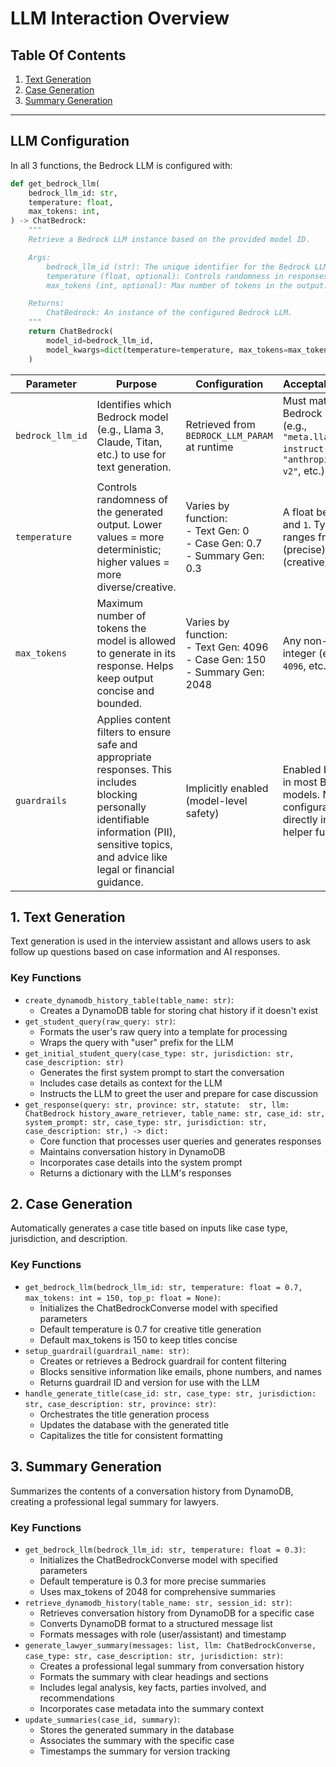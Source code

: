# LLM Interaction Overview

## Table Of Contents
1. [Text Generation](#1-text-generation)
2. [Case Generation](#2-case-generation)
3. [Summary Generation](#3-summary-generation)

---

## LLM Configuration
In all 3 functions, the Bedrock LLM is configured with:

```python
def get_bedrock_llm(
    bedrock_llm_id: str,
    temperature: float,
    max_tokens: int,
) -> ChatBedrock:
    """
    Retrieve a Bedrock LLM instance based on the provided model ID.

    Args:
        bedrock_llm_id (str): The unique identifier for the Bedrock LLM model.
        temperature (float, optional): Controls randomness in responses. Defaults to 0.
        max_tokens (int, optional): Max number of tokens in the output. Defaults to 4096.

    Returns:
        ChatBedrock: An instance of the configured Bedrock LLM.
    """
    return ChatBedrock(
        model_id=bedrock_llm_id,
        model_kwargs=dict(temperature=temperature, max_tokens=max_tokens),
    )
```

| Parameter        | Purpose                                                                                                                                                                                                                              | Configuration                                         | Acceptable Values                                                                                          | Location                                                         |
|------------------|--------------------------------------------------------------------------------------------------------------------------------------------------------------------------------------------------------------------------------------|-------------------------------------------------------|------------------------------------------------------------------------------------------------------------|------------------------------------------------------------------|
| `bedrock_llm_id` | Identifies which Bedrock model (e.g., Llama 3, Claude, Titan, etc.) to use for text generation.                                                                                                                                      | Retrieved from `BEDROCK_LLM_PARAM` at runtime         | Must match a valid Bedrock model ID (e.g., `"meta.llama3-70b-instruct-v1"`, `"anthropic.claude-v2"`, etc.) | All three Lambda functions (`get_bedrock_llm()`) |
| `temperature`     | Controls randomness of the generated output. Lower values = more deterministic; higher values = more diverse/creative.                                                                                                              | Varies by function:<br>- Text Gen: 0<br>- Case Gen: 0.7<br>- Summary Gen: 0.3                                                 | A float between `0` and `1`. Typically ranges from `0.0` (precise) to `1.0` (creative).                     | All three Lambda functions (`get_bedrock_llm()`) |
| `max_tokens`      | Maximum number of tokens the model is allowed to generate in its response. Helps keep output concise and bounded.                                                                                                                   | Varies by function:<br>- Text Gen: 4096<br>- Case Gen: 150<br>- Summary Gen: 2048                                                 | Any non-negative integer (e.g., `1`, `50`, `4096`, etc.).                                                  | All three Lambda functions (`get_bedrock_llm()`) |
| `guardrails`      | Applies content filters to ensure safe and appropriate responses. This includes blocking personally identifiable information (PII), sensitive topics, and advice like legal or financial guidance.                                  | Implicitly enabled (model-level safety)               | Enabled by default in most Bedrock models. Not configurable directly in the helper function.               | Enforced at the model level — not explicitly set in code         |


## 1. Text Generation

Text generation is used in the interview assistant and allows users to ask follow up questions based on case information and AI responses. 

### Key Functions
- `create_dynamodb_history_table(table_name: str)`:
    - Creates a DynamoDB table for storing chat history if it doesn't exist
- `get_student_query(raw_query: str)`:
    - Formats the user's raw query into a template for processing
    - Wraps the query with "user" prefix for the LLM
- `get_initial_student_query(case_type: str, jurisdiction: str, case_description: str)`
    - Generates the first system prompt to start the conversation
    - Includes case details as context for the LLM
    - Instructs the LLM to greet the user and prepare for case discussion
- `get_response(query: str, province: str, statute:  str, llm: ChatBedrock history_aware_retriever, table_name: str, case_id: str, system_prompt: str, case_type: str, jurisdiction: str, case_description: str,) -> dict:`
    - Core function that processes user queries and generates responses
    - Maintains conversation history in DynamoDB
    - Incorporates case details into the system prompt
    - Returns a dictionary with the LLM's responses

## 2. Case Generation

Automatically generates a case title based on inputs like case type, jurisdiction, and description.

### Key Functions
- `get_bedrock_llm(bedrock_llm_id: str, temperature: float = 0.7, max_tokens: int = 150, top_p: float = None)`:
    - Initializes the ChatBedrockConverse model with specified parameters
    - Default temperature is 0.7 for creative title generation
    - Default max_tokens is 150 to keep titles concise
- `setup_guardrail(guardrail_name: str)`:
    - Creates or retrieves a Bedrock guardrail for content filtering
    - Blocks sensitive information like emails, phone numbers, and names
    - Returns guardrail ID and version for use with the LLM
- `handle_generate_title(case_id: str, case_type: str, jurisdiction: str, case_description: str, province: str)`:
    - Orchestrates the title generation process
    - Updates the database with the generated title
    - Capitalizes the title for consistent formatting


## 3. Summary Generation

Summarizes the contents of a conversation history from DynamoDB, creating a professional legal summary for lawyers.

### Key Functions
- `get_bedrock_llm(bedrock_llm_id: str, temperature: float = 0.3)`:
    - Initializes the ChatBedrockConverse model with specified parameters
    - Default temperature is 0.3 for more precise summaries
    - Uses max_tokens of 2048 for comprehensive summaries
- `retrieve_dynamodb_history(table_name: str, session_id: str)`:
    - Retrieves conversation history from DynamoDB for a specific case
    - Converts DynamoDB format to a structured message list
    - Formats messages with role (user/assistant) and timestamp
- `generate_lawyer_summary(messages: list, llm: ChatBedrockConverse, case_type: str, case_description: str, jurisdiction: str)`:
    - Creates a professional legal summary from conversation history
    - Formats the summary with clear headings and sections
    - Includes legal analysis, key facts, parties involved, and recommendations
    - Incorporates case metadata into the summary context
- `update_summaries(case_id, summary)`:
    - Stores the generated summary in the database
    - Associates the summary with the specific case
    - Timestamps the summary for version tracking

